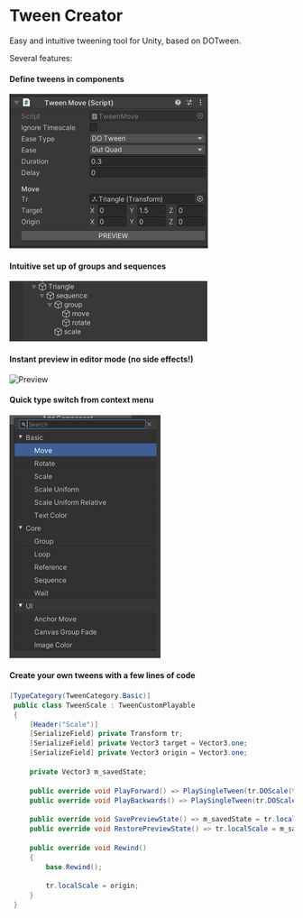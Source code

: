 # Tween Creator

Easy and intuitive tweening tool for Unity, based on DOTween.

Several features:

#### Define tweens in components
![Component](img/component.png)

#### Intuitive set up of groups and sequences 
![Hierarchy](img/hierarchy.png)

#### Instant preview in editor mode (no side effects!)
![Preview](https://i.gyazo.com/be8b2b92ef24787c91ba7d5a0cba9a78.gif)

#### Quick type switch from context menu
![Switch](img/switch.png)

#### Create your own tweens with a few lines of code
```csharp
[TypeCategory(TweenCategory.Basic)]
 public class TweenScale : TweenCustomPlayable
 {
     [Header("Scale")]
     [SerializeField] private Transform tr;
     [SerializeField] private Vector3 target = Vector3.one;
     [SerializeField] private Vector3 origin = Vector3.one;
        
     private Vector3 m_savedState;

     public override void PlayForward() => PlaySingleTween(tr.DOScale(target, duration));
     public override void PlayBackwards() => PlaySingleTween(tr.DOScale(origin, duration));
     
     public override void SavePreviewState() => m_savedState = tr.localScale;
     public override void RestorePreviewState() => tr.localScale = m_savedState;
        
     public override void Rewind()
     {
         base.Rewind();
            
         tr.localScale = origin;
     }
 }
```
